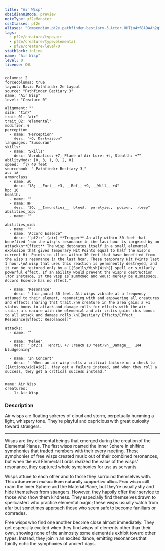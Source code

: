 ```yaml
---
title: "Air Wisp"
obsidianUIMode: preview
noteType: pf2eMonster
cssClasses: pf2e
aliases: "Compendium.pf2e.pathfinder-bestiary-3.Actor.0HTju4vf8ADAAh2g" 
tags:
  - pf2e/creature/type/air
  - pf2e/creature/type/elemental
  - pf2e/creature/level/0
statblock: inline
name: "Air Wisp"
level: 0
license: OGL
---
```


```statblock
columns: 2
forcecolumns: true
layout: Basic Pathfinder 2e Layout
source: "Pathfinder Bestiary 3"
name: "Air Wisp"
level: "Creature 0"

alignment: ""
size: "tiny"
trait_01: "air"
trait_02: "elemental"
modifier: 6
perception:
  - name: "Perception"
    desc: "+6; Darkvision"
languages: "Sussuran"
skills:
  - name: "Skills"
    desc: "Acrobatics: +7, Plane of Air Lore: +4, Stealth: +7"
abilityMods: [0, 3, 1, 0, 2, 0]
speed:  fly 40 feet
sourcebook: "_Pathfinder Bestiary 3_"
ac: 18
armorclass:
  - name: AC
    desc: "18; __Fort__ +3, __Ref__ +9, __Will__ +4"
hp: 10
health:
  - name: ""
  - name: HP
    desc: "10; __Immunities__  bleed,  paralyzed,  poison,  sleep"
abilities_top:
  - name: ""

abilities_mid:
  - name: ""
  - name: "Accord Essence"
    desc: "`pf2:r` (air) **Trigger** An ally within 30 feet that benefited from the wisp's resonance in the last hour is targeted by an attack\n**Effect** The wisp detonates itself in a small elemental explosion that gives temporary Hit Points equal to half the wisp's current Hit Points to allies within 30 feet that have benefited from the wisp's resonance in the last hour. These temporary Hit Points last 1 hour.\nA wisp that uses this reaction is permanently destroyed, and it can be restored only by a [[Spells/Wish|Wish]] spell or similarly powerful effect. If an ability would prevent the wisp's destruction (for instance, if the wisp is summoned and would merely be dismissed), Accord Essence has no effect."

  - name: "Resonance"
    desc: " (air,aura) 30 feet. All wisps vibrate at a frequency attuned to their element, resonating with and empowering all creatures and effects sharing that trait.\nA creature in the area gains a +1 status bonus to attack and damage rolls for effects with the air trait; a creature with the elemental and air traits gains this bonus to all attack and damage rolls.\n[[Bestiary Effects/Effect_ Resonance|Effect: Resonance]]"

attacks:
  - name: ""

  - name: "Melee"
    desc: "`pf2:1` Tendril +7 (reach 10 feet)\n__Damage__  1d4 bludgeoning"

  - name: "In Concert"
    desc: "  When an air wisp rolls a critical failure on a check to [[Actions/Aid|Aid]], they get a failure instead, and when they roll a success, they get a critical success instead."
 
```

```encounter-table
name: Air Wisp
creatures:
  - 1: Air Wisp
```


### Description
Air wisps are floating spheres of cloud and storm, perpetually humming a light, whispery tone. They're playful and capricious with great curiosity toward strangers.

* * *

Wisps are tiny elemental beings that emerged during the creation of the Elemental Planes. The first wisps roamed the Inner Sphere in shifting symphonies that traded members with their every meeting. These symphonies of free wisps created music out of their combined resonances, but when the evil Elemental Lords realized the value of the wisps' resonance, they captured whole symphonies for use as servants.

Wisps attune to each other and to those they surround themselves with. This attunement makes them naturally supportive allies. Free wisps still roam the Inner Sphere and the Material Plane, but they're usually shy and hide themselves from strangers. However, they happily offer their service to those who show them kindness. They especially find themselves drawn to spellcasters who practice elemental magic; these wisps usually watch from afar but sometimes approach those who seem safe to become familiars or comrades.

Free wisps who find one another become close almost immediately. They get especially excited when they find wisps of elements other than their own, showing none of the animosity some elementals exhibit toward other types. Instead, they join in an excited dance, emitting resonances that faintly echo the symphonies of ancient days.
